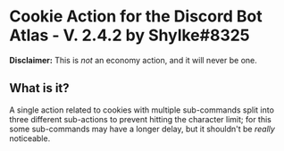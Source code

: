 # Cookie Action for the Discord Bot Atlas - V. 2.4.2 by **Shylke#8325**

**Disclaimer:** This is *not* an economy action, and it will never be one.

## What is it?
A single action related to cookies with multiple sub-commands split into three different sub-actions to prevent hitting the character limit; for this some sub-commands may have a longer delay, but it shouldn't be *really* noticeable.


